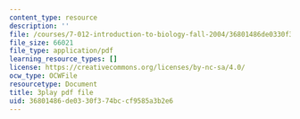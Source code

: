 ```yaml
---
content_type: resource
description: ''
file: /courses/7-012-introduction-to-biology-fall-2004/36801486de0330f374bccf9585a3b2e6_N2jFzZA1e14.pdf
file_size: 66021
file_type: application/pdf
learning_resource_types: []
license: https://creativecommons.org/licenses/by-nc-sa/4.0/
ocw_type: OCWFile
resourcetype: Document
title: 3play pdf file
uid: 36801486-de03-30f3-74bc-cf9585a3b2e6
---
```

